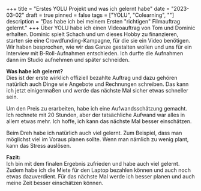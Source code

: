 +++
title = "Erstes YOLU Projekt und was ich gelernt habe"
date = "2023-03-02"
draft = true
pinned = false
tags = ["YOLU", "Colearning", ""]
description = "Das habe ich bei meinem Ersten \"richtigen\" Filmauftrag gelernt."
+++
Über YOLU habe ich einen Videoauftrag von Tom und Dominic erhalten. Dominic spielt Schach und um dieses Hobby zu finanzieren, starten sie eine Crowdfunding-Kampagne, für die sie ein Video benötigen. Wir haben besprochen, wie wir das Ganze gestalten wollen und uns für ein Interview mit B-Roll-Aufnahmen entschieden. Ich durfte die Aufnahmen dann im Studio aufnehmen und später schneiden.

**Was habe ich gelernt?** \
Dies ist der erste wirklich offiziell bezahlte Auftrag und dazu gehören natürlich auch Dinge wie Angebote und Rechnungen schreiben. Das kann ich jetzt einigermaßen und werde das nächste Mal sicher etwas schneller sein.

Um den Preis zu erarbeiten, habe ich eine Aufwandsschätzung gemacht. Ich rechnete mit 20 Stunden, aber der tatsächliche Aufwand war alles in allem etwas mehr. Ich hoffe, ich kann das nächste Mal besser einschätzen.

Beim Dreh habe ich natürlich auch viel gelernt. Zum Beispiel, dass man möglichst viel im Voraus planen sollte. Wenn man nämlich zu wenig plant, kann das Stress auslösen.

**Fazit:** \
Ich bin mit dem finalen Ergebnis zufrieden und habe auch viel gelernt. Zudem habe ich die Miete für den Laptop bezahlen können und auch noch etwas dazuverdient. Für das nächste Mal werde ich besser planen und auch meine Zeit besser einschätzen können.